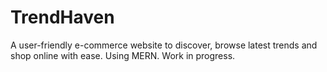 # TrendHaven
A user-friendly e-commerce website to discover, browse latest trends and shop online with ease. Using MERN. Work in progress.
